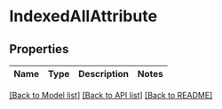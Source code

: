 # IndexedAllAttribute

## Properties

| Name | Type | Description | Notes |
| ---- | ---- | ----------- | ----- |


[[Back to Model list]](../README.md#documentation-for-models)
[[Back to API list]](../README.md#documentation-for-api-endpoints)
[[Back to README]](../README.md)
